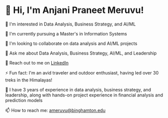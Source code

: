 # 👋 Hi, I'm Anjani Praneet Meruvu!

👀 I'm interested in Data Analysis, Business Strategy, and AI/ML

🏫 I'm currently pursuing a Master's in Information Systems

👯 I'm looking to collaborate on data analysis and AI/ML projects

💬 Ask me about Data Analysis, Business Strategy, AI/ML, and Leadership

📄 Reach out to me on [LinkedIn](https://www.linkedin.com/in/praneetanjan/)

⚡ Fun fact: I'm an avid traveler and outdoor enthusiast, having led over 30 treks in the Himalayas!

🌱 I have 3 years of experience in data analysis, business strategy, and leadership, along with hands-on project experience in financial analysis and prediction models

📫 How to reach me: ameruvu@binghamton.edu
